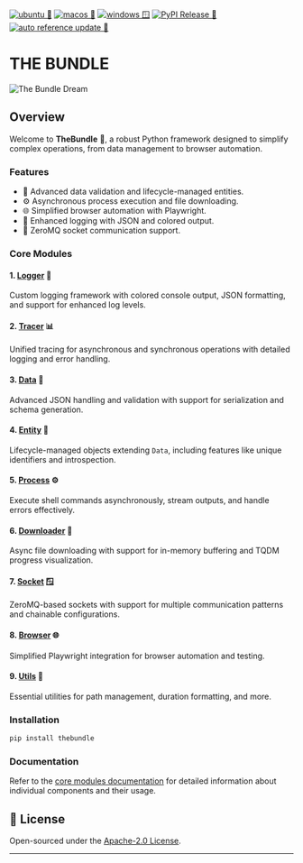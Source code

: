 [![ubuntu 🐧](https://github.com/HorusElohim/TheBundle/actions/workflows/python-ubuntu.yml/badge.svg?branch=main)](https://github.com/HorusElohim/TheBundle/actions/workflows/python-ubuntu.yml)
[![macos 🍏](https://github.com/HorusElohim/TheBundle/actions/workflows/python-darwin.yml/badge.svg)](https://github.com/HorusElohim/TheBundle/actions/workflows/python-darwin.yml)
[![windows 🪟](https://github.com/HorusElohim/TheBundle/actions/workflows/python-windows.yml/badge.svg)](https://github.com/HorusElohim/TheBundle/actions/workflows/python-windows.yml)
[![PyPI Release 🐍](https://github.com/HorusElohim/TheBundle/actions/workflows/publish-pypi.yml/badge.svg)](https://github.com/HorusElohim/TheBundle/actions/workflows/publish-pypi.yml)
[![auto reference update 🔄](https://github.com/HorusElohim/TheBundle/actions/workflows/auto-reference-update.yml/badge.svg)](https://github.com/HorusElohim/TheBundle/actions/workflows/auto-reference-update.yml)

# THE BUNDLE

![The Bundle Dream](thebundle.png)


## Overview

Welcome to **TheBundle** 🧯, a robust Python framework designed to simplify complex operations, from data management to browser automation.

### Features
- 🔢 Advanced data validation and lifecycle-managed entities.
- ⚙️ Asynchronous process execution and file downloading.
- 🌐 Simplified browser automation with Playwright.
- 📜 Enhanced logging with JSON and colored output.
- 🔄 ZeroMQ socket communication support.

### Core Modules

#### 1. [Logger](src/bundle/core/logger) 📜
Custom logging framework with colored console output, JSON formatting, and support for enhanced log levels.

#### 2. [Tracer](src/bundle/core/tracer) 📊
Unified tracing for asynchronous and synchronous operations with detailed logging and error handling.

#### 3. [Data](src/bundle/core/data) 🔢
Advanced JSON handling and validation with support for serialization and schema generation.

#### 4. [Entity](src/bundle/core/entity) 🔢
Lifecycle-managed objects extending `Data`, including features like unique identifiers and introspection.

#### 5. [Process](src/bundle/core/process) ⚙️
Execute shell commands asynchronously, stream outputs, and handle errors effectively.

#### 6. [Downloader](src/bundle/core/downloader) 🔣
Async file downloading with support for in-memory buffering and TQDM progress visualization.

#### 7. [Socket](src/bundle/core/socket) 🪟
ZeroMQ-based sockets with support for multiple communication patterns and chainable configurations.

#### 8. [Browser](src/bundle/core/browser) 🌐
Simplified Playwright integration for browser automation and testing.

#### 9. [Utils](src/bundle/core/utils) 🔧
Essential utilities for path management, duration formatting, and more.

### Installation

```bash
pip install thebundle
```

### Documentation

Refer to the [core modules documentation](src/bundle/core/README.md) for detailed information about individual components and their usage.

## 📜 License
Open-sourced under the [Apache-2.0 License](LICENSE).

---
